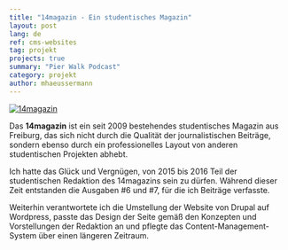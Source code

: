 ```yaml
---
title: "14magazin - Ein studentisches Magazin"
layout: post
lang: de
ref: cms-websites
tag: projekt
projects: true
summary: "Pier Walk Podcast"
category: projekt
author: mhaeussermann
---
```

[![14magazin]({{site.url}}{{site.baseurl}}/assets/images/14magazin.png)](https://14magazin.de/)

Das **14magazin** ist ein seit 2009 bestehendes studentisches Magazin aus Freiburg, das sich nicht durch die Qualität der journalistischen Beiträge, sondern ebenso durch ein professionelles Layout von anderen studentischen Projekten abhebt.

Ich hatte das Glück und Vergnügen, von 2015 bis 2016 Teil der studentischen Redaktion des 14magazins sein zu dürfen. Während dieser Zeit entstanden die Ausgaben #6 und #7, für die ich Beiträge verfasste.

Weiterhin verantwortete ich die Umstellung der Website von Drupal auf Wordpress, passte das Design der Seite gemäß den Konzepten und Vorstellungen der Redaktion an und pflegte das Content-Management-System über einen längeren Zeitraum.
